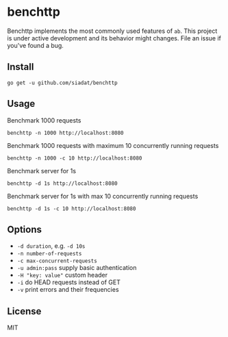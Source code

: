 # benchttp

Benchttp implements the most commonly used features of `ab`.
This project is under active development and its behavior might changes.
File an issue if you've found a bug.

## Install

    go get -u github.com/siadat/benchttp

## Usage

Benchmark 1000 requests

    benchttp -n 1000 http://localhost:8080

Benchmark 1000 requests with maximum 10 concurrently running requests

    benchttp -n 1000 -c 10 http://localhost:8080

Benchmark server for 1s

    benchttp -d 1s http://localhost:8080

Benchmark server for 1s with max 10 concurrently running requests

    benchttp -d 1s -c 10 http://localhost:8080

## Options

* `-d duration`, e.g. `-d 10s`
* `-n number-of-requests`
* `-c max-concurrent-requests`
* `-u admin:pass` supply basic authentication
* `-H "key: value"` custom header
* `-i` do HEAD requests instead of GET
* `-v` print errors and their frequencies

## License

MIT
